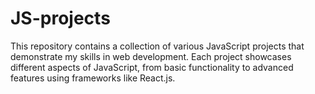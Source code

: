 # JS-projects
This repository contains a collection of various JavaScript projects that demonstrate my skills in web development. Each project showcases different aspects of JavaScript, from basic functionality to advanced features using frameworks like React.js.
